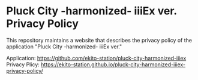 # Pluck City -harmonized- iiiEx ver. Privacy Policy
This repository maintains a website that describes the privacy policy of the application "Pluck City -harmonized- iiiEx  ver."

Application: https://github.com/ekito-station/pluck-city-harmonized-iiiex  
Privacy Plicy: https://ekito-station.github.io/pluck-city-harmonized-iiiex-privacy-policy/
